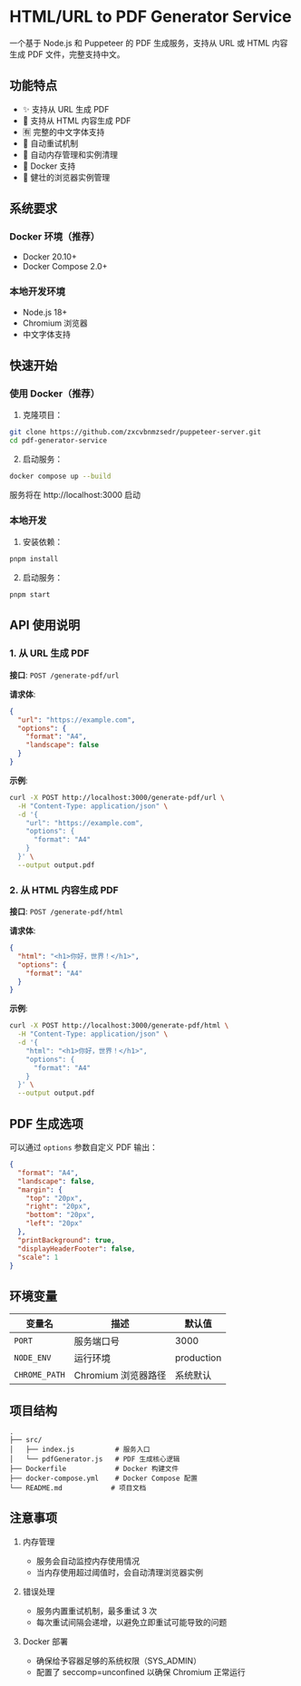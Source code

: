 # HTML/URL to PDF Generator Service

一个基于 Node.js 和 Puppeteer 的 PDF 生成服务，支持从 URL 或 HTML 内容生成 PDF 文件，完整支持中文。

## 功能特点

- ✨ 支持从 URL 生成 PDF
- 📝 支持从 HTML 内容生成 PDF
- 🈶 完整的中文字体支持
- 🔄 自动重试机制
- 🧹 自动内存管理和实例清理
- 🐳 Docker 支持
- 💪 健壮的浏览器实例管理

## 系统要求

### Docker 环境（推荐）
- Docker 20.10+
- Docker Compose 2.0+

### 本地开发环境
- Node.js 18+
- Chromium 浏览器
- 中文字体支持

## 快速开始

### 使用 Docker（推荐）

1. 克隆项目：
```bash
git clone https://github.com/zxcvbnmzsedr/puppeteer-server.git 
cd pdf-generator-service
```

2. 启动服务：
```bash
docker compose up --build
```

服务将在 http://localhost:3000 启动

### 本地开发

1. 安装依赖：
```bash
pnpm install
```

2. 启动服务：
```bash
pnpm start
```

## API 使用说明

### 1. 从 URL 生成 PDF

**接口**: `POST /generate-pdf/url`

**请求体**:
```json
{
  "url": "https://example.com",
  "options": {
    "format": "A4",
    "landscape": false
  }
}
```

**示例**:
```bash
curl -X POST http://localhost:3000/generate-pdf/url \
  -H "Content-Type: application/json" \
  -d '{
    "url": "https://example.com",
    "options": {
      "format": "A4"
    }
  }' \
  --output output.pdf
```

### 2. 从 HTML 内容生成 PDF

**接口**: `POST /generate-pdf/html`

**请求体**:
```json
{
  "html": "<h1>你好，世界！</h1>",
  "options": {
    "format": "A4"
  }
}
```

**示例**:
```bash
curl -X POST http://localhost:3000/generate-pdf/html \
  -H "Content-Type: application/json" \
  -d '{
    "html": "<h1>你好，世界！</h1>",
    "options": {
      "format": "A4"
    }
  }' \
  --output output.pdf
```

## PDF 生成选项

可以通过 `options` 参数自定义 PDF 输出：

```json
{
  "format": "A4",
  "landscape": false,
  "margin": {
    "top": "20px",
    "right": "20px",
    "bottom": "20px",
    "left": "20px"
  },
  "printBackground": true,
  "displayHeaderFooter": false,
  "scale": 1
}
```

## 环境变量

| 变量名 | 描述 | 默认值 |
|--------|------|--------|
| `PORT` | 服务端口号 | 3000 |
| `NODE_ENV` | 运行环境 | production |
| `CHROME_PATH` | Chromium 浏览器路径 | 系统默认 |

## 项目结构

```
.
├── src/
│   ├── index.js          # 服务入口
│   └── pdfGenerator.js   # PDF 生成核心逻辑
├── Dockerfile            # Docker 构建文件
├── docker-compose.yml    # Docker Compose 配置
└── README.md            # 项目文档
```

## 注意事项

1. 内存管理
   - 服务会自动监控内存使用情况
   - 当内存使用超过阈值时，会自动清理浏览器实例

2. 错误处理
   - 服务内置重试机制，最多重试 3 次
   - 每次重试间隔会递增，以避免立即重试可能导致的问题

3. Docker 部署
   - 确保给予容器足够的系统权限（SYS_ADMIN）
   - 配置了 seccomp=unconfined 以确保 Chromium 正常运行
